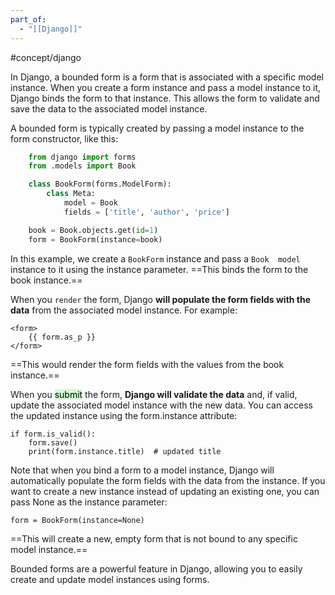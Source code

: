 ```yaml
---
part_of:
  - "[[Django]]"
---
```

#concept/django

In Django, a bounded form is a form that is associated with a specific model
  instance. When you create a form instance and pass a model instance to it,
  Django binds the form to that instance. This allows the form to validate and
  save the data to the associated model instance.

  A bounded form is typically created by passing a model instance to the form
  constructor, like this:

```python
    from django import forms
    from .models import Book

    class BookForm(forms.ModelForm):
        class Meta:
            model = Book
            fields = ['title', 'author', 'price']

    book = Book.objects.get(id=1)
    form = BookForm(instance=book)
```

  In this example, we create a  `BookForm`  instance and pass a  `Book  model`
  instance to it using the  instance  parameter. ==This binds the form to the book  instance.==

  When you `render` the form, Django **will populate the form fields with the data**
  from the associated model instance. For example:

    <form>
        {{ form.as_p }}
    </form>
  ==This would render the form fields with the values from the  book  instance.==

  When you <mark style="background: #BBFABBA6;">submit</mark> the form, **Django will validate the data** and, if valid,
  update the associated model instance with the new data. You can access the
  updated instance using the  form.instance  attribute:

    if form.is_valid():
        form.save()
        print(form.instance.title)  # updated title

  Note that when you bind a form to a model instance, Django will
  automatically populate the form fields with the data from the instance. If
  you want to create a new instance instead of updating an existing one, you
  can pass  None  as the  instance  parameter:

    form = BookForm(instance=None)

  ==This will create a new, empty form that is not bound to any specific model instance.==

  Bounded forms are a powerful feature in Django, allowing you to easily create and update model instances using forms.
